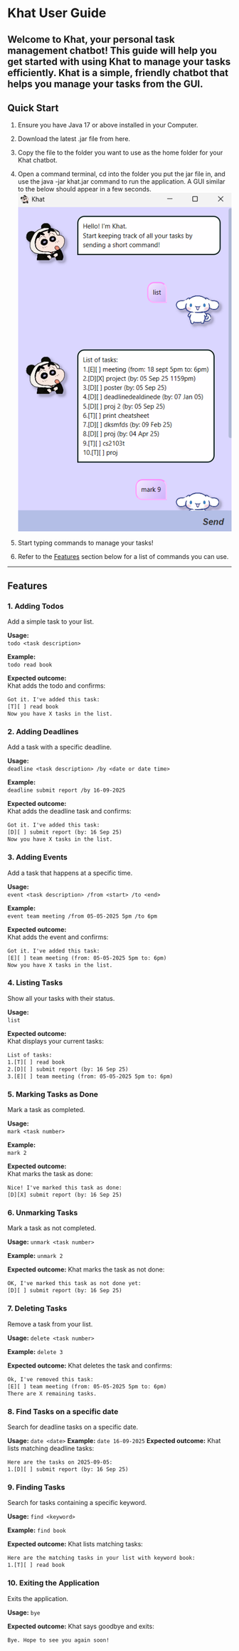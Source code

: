 # Khat User Guide

Welcome to Khat, your personal task management chatbot!
This guide will help you get started with using Khat to manage your tasks efficiently.
Khat is a simple, friendly chatbot that helps you manage your tasks from the GUI.
---

## Quick Start

1. Ensure you have Java 17 or above installed in your Computer.

2. Download the latest .jar file from here.

3. Copy the file to the folder you want to use as the home folder for your Khat chatbot.

4. Open a command terminal, cd into the folder you put the jar file in, and use the java -jar khat.jar command to run the application.
   A GUI similar to the below should appear in a few seconds. ![Khat UI Screenshot](docs/ui.png)
5. Start typing commands to manage your tasks!
6. Refer to the [Features](#features) section below for a list of commands you can use.
---

## Features

### 1. Adding Todos

Add a simple task to your list.

**Usage:**  
`todo <task description>`

**Example:**  
`todo read book`

**Expected outcome:**  
Khat adds the todo and confirms:
```
Got it. I've added this task:
[T][ ] read book
Now you have X tasks in the list.
```

### 2. Adding Deadlines

Add a task with a specific deadline.

**Usage:**  
`deadline <task description> /by <date or date time>`

**Example:**  
`deadline submit report /by 16-09-2025`

**Expected outcome:**  
Khat adds the deadline task and confirms:
```
Got it. I've added this task:
[D][ ] submit report (by: 16 Sep 25)
Now you have X tasks in the list.
```

### 3. Adding Events

Add a task that happens at a specific time.

**Usage:**  
`event <task description> /from <start> /to <end>`

**Example:**  
`event team meeting /from 05-05-2025 5pm /to 6pm`

**Expected outcome:**  
Khat adds the event and confirms:
```
Got it. I've added this task:
[E][ ] team meeting (from: 05-05-2025 5pm to: 6pm)
Now you have X tasks in the list.
```

### 4. Listing Tasks

Show all your tasks with their status.

**Usage:**  
`list`

**Expected outcome:**  
Khat displays your current tasks:
```
List of tasks:
1.[T][ ] read book
2.[D][ ] submit report (by: 16 Sep 25)
3.[E][ ] team meeting (from: 05-05-2025 5pm to: 6pm)
```

### 5. Marking Tasks as Done

Mark a task as completed.

**Usage:**  
`mark <task number>`

**Example:**  
`mark 2`

**Expected outcome:**  
Khat marks the task as done:
```
Nice! I've marked this task as done:
[D][X] submit report (by: 16 Sep 25)
```
### 6. Unmarking Tasks
Mark a task as not completed.

**Usage:**
`unmark <task number>`

**Example:**
`unmark 2`

**Expected outcome:**
Khat marks the task as not done:
```
OK, I've marked this task as not done yet:
[D][ ] submit report (by: 16 Sep 25)
```

### 7. Deleting Tasks

Remove a task from your list.

**Usage:**
`delete <task number>`

**Example:**
`delete 3`

**Expected outcome:**
Khat deletes the task and confirms:
```
Ok, I've removed this task:
[E][ ] team meeting (from: 05-05-2025 5pm to: 6pm)
There are X remaining tasks.
```
### 8. Find Tasks on a specific date
Search for deadline tasks on a specific date.

**Usage:**
`date <date>`
**Example:**
`date 16-09-2025`
**Expected outcome:**
Khat lists matching deadline tasks:
```
Here are the tasks on 2025-09-05:
1.[D][ ] submit report (by: 16 Sep 25)
```

### 9. Finding Tasks
Search for tasks containing a specific keyword.

**Usage:**
`find <keyword>`

**Example:**
`find book`

**Expected outcome:**
Khat lists matching tasks:
```
Here are the matching tasks in your list with keyword book:
1.[T][ ] read book
```

### 10. Exiting the Application
Exits the application.

**Usage:**
`bye`

**Expected outcome:**
Khat says goodbye and exits:
```
Bye. Hope to see you again soon!
```